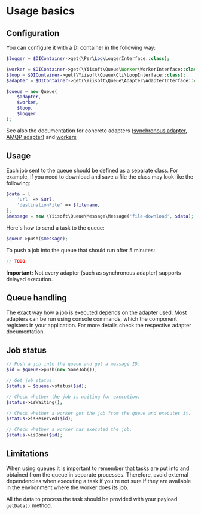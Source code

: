 # Usage basics

## Configuration

You can configure it with a DI container in the following way:

```php
$logger = $DIContainer->get(\Psr\Log\LoggerInterface::class);

$worker = $DIContainer->get(\Yiisoft\Queue\Worker\WorkerInterface::class);
$loop = $DIContainer->get(\Yiisoft\Queue\Cli\LoopInterface::class);
$adapter = $DIContainer->get(\Yiisoft\Queue\Adapter\AdapterInterface::class);

$queue = new Queue(
    $adapter,
    $worker,
    $loop,
    $logger
);
```

See also the documentation for concrete adapters ([synchronous adapter](adapter-sync.md), 
[AMQP adapter](https://github.com/yiisoft/queue-amqp)) and [workers](worker.md)


## Usage

Each job sent to the queue should be defined as a separate class.
For example, if you need to download and save a file the class may look like the following:

```php
$data = [
    'url' => $url,
    'destinationFile' => $filename,
];
$message = new \Yiisoft\Queue\Message\Message('file-download', $data);
```

Here's how to send a task to the queue:

```php
$queue->push($message);
```

To push a job into the queue that should run after 5 minutes:

```php
// TODO
```

**Important:** Not every adapter (such as synchronous adapter) supports delayed execution.


## Queue handling

The exact way how a job is executed depends on the adapter used. Most adapters can be run using
console commands, which the component registers in your application. For more details check the respective
adapter documentation.


## Job status

```php
// Push a job into the queue and get a message ID.
$id = $queue->push(new SomeJob());

// Get job status.
$status = $queue->status($id);

// Check whether the job is waiting for execution.
$status->isWaiting();

// Check whether a worker got the job from the queue and executes it.
$status->isReserved($id);

// Check whether a worker has executed the job.
$status->isDone($id);
```

## Limitations

When using queues it is important to remember that tasks are put into and obtained from the queue in separate
processes. Therefore, avoid external dependencies when executing a task if you're not sure if they are available in
the environment where the worker does its job.

All the data to process the task should be provided with your payload `getData()` method.
